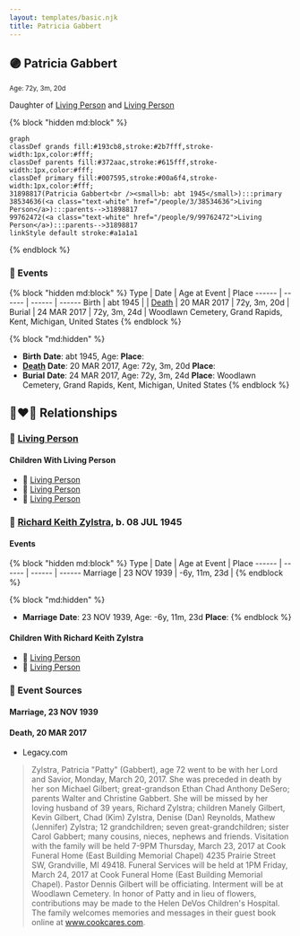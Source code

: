 ```yaml
---
layout: templates/basic.njk
title: Patricia Gabbert
---
```

## 🟣 Patricia Gabbert
<small>Age: 72y, 3m, 20d</small>

Daughter of [Living Person](/people/9/99762472) and [Living Person](/people/3/38534636)

{% block "hidden md:block" %}
```mermaid
graph
classDef grands fill:#193cb8,stroke:#2b7fff,stroke-width:1px,color:#fff;
classDef parents fill:#372aac,stroke:#615fff,stroke-width:1px,color:#fff;
classDef primary fill:#007595,stroke:#00a6f4,stroke-width:1px,color:#fff;
31898817(Patricia Gabbert<br /><small>b: abt 1945</small>):::primary
38534636(<a class="text-white" href="/people/3/38534636">Living Person</a>):::parents-->31898817
99762472(<a class="text-white" href="/people/9/99762472">Living Person</a>):::parents-->31898817
linkStyle default stroke:#a1a1a1
```
{% endblock %}

### 📆 Events

{% block "hidden md:block" %}
Type | Date | Age at Event | Place
------ | ------ | ------ | ------
Birth | abt 1945 |  |
[Death](#event-event-5) | 20 MAR 2017 | 72y, 3m, 20d |
Burial | 24 MAR 2017 | 72y, 3m, 24d | Woodlawn Cemetery, Grand Rapids, Kent, Michigan, United States
{% endblock %}

{% block "md:hidden" %}
- **Birth**
**Date**: abt 1945, Age:
**Place**:
- **[Death](#event-event-5)**
**Date**: 20 MAR 2017, Age: 72y, 3m, 20d
**Place**:
- **Burial**
**Date**: 24 MAR 2017, Age: 72y, 3m, 24d
**Place**: Woodlawn Cemetery, Grand Rapids, Kent, Michigan, United States
{% endblock %}

## 👩‍❤️‍👨 Relationships

### 🔵 [Living Person](/people/2/21335274)

#### Children With Living Person
* 🔵 [Living Person](/people/4/49029127)
* 🔵 [Living Person](/people/2/21651388)
* 🔵 [Living Person](/people/4/43852146)
### 🔵 [Richard Keith Zylstra](/people/8/82104984), b. 08 JUL 1945

#### Events

{% block "hidden md:block" %}
Type | Date | Age at Event | Place
------ | ------ | ------ | ------
Marriage | 23 NOV 1939 | -6y, 11m, 23d |
{% endblock %}

{% block "md:hidden" %}
- **Marriage**
**Date**: 23 NOV 1939, Age: -6y, 11m, 23d
**Place**:
{% endblock %}

#### Children With Richard Keith Zylstra
* 🔵 [Living Person](/people/6/65026517)
* 🔵 [Living Person](/people/8/89027494)
### 📰 Event Sources

#### <a id="event-family-1-event-0"></a> Marriage, 23 NOV 1939

#### <a id="event-event-5"></a> Death, 20 MAR 2017
* Legacy.com
>   
  > Zylstra, Patricia "Patty" (Gabbert), age 72 went to be with her Lord and Savior, Monday, March 20, 2017. She was preceded in death by her son Michael Gilbert; great-grandson Ethan Chad Anthony DeSero; parents Walter and Christine Gabbert. She will be missed by her loving husband of 39 years, Richard Zylstra; children Manely Gilbert, Kevin Gilbert, Chad (Kim) Zylstra, Denise (Dan) Reynolds, Mathew (Jennifer) Zylstra; 12 grandchildren; seven great-grandchildren; sister Carol Gabbert; many cousins, nieces, nephews and friends. Visitation with the family will be held 7-9PM Thursday, March 23, 2017 at Cook Funeral Home (East Building Memorial Chapel) 4235 Prairie Street SW, Grandville, MI 49418. Funeral Services will be held at 1PM Friday, March 24, 2017 at Cook Funeral Home (East Building Memorial Chapel). Pastor Dennis Gilbert will be officiating. Interment will be at Woodlawn Cemetery. In honor of Patty and in lieu of flowers, contributions may be made to the Helen DeVos Children's Hospital. The family welcomes memories and messages in their guest book online at www.cookcares.com.
